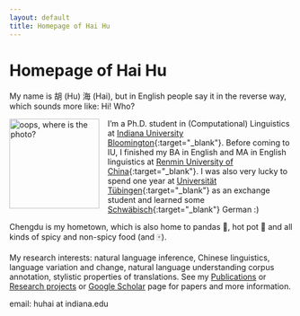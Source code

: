 ```yaml
---
layout: default
title: Homepage of Hai Hu
---
```


# Homepage of Hai Hu

My name is 胡 (Hu) 海 (Hai), but in English people say it in the reverse way, which sounds more like: Hi! Who?
 
 
<img src="/photos/photo1.jpg" alt="oops, where is the photo?" style="width: 160px; float: left; margin: 0px 15px 15px 0px;" />
 
I’m a Ph.D. student in (Computational) Linguistics at [Indiana University Bloomington](http://www.indiana.edu/~lingdept/){:target="_blank"}. Before coming to IU, I finished my BA in English and MA in English linguistics at [Renmin University of China](http://www.ruc.edu.cn/){:target="_blank"}. I was also very lucky to spend one year at [Universität Tübingen](https://uni-tuebingen.de/en/university.html){:target="_blank"} as an exchange student and learned some [Schwäbisch](https://www.schwaebisch-schwaetza.de/schwaebisch_woerterbuch.html){:target="_blank"} German :)

Chengdu is my hometown, which is also home to pandas :panda_face:, hot pot :stew: and all kinds of spicy and non-spicy food (and :mahjong:).
 
My research interests: natural language inference, Chinese linguistics, language variation and change, natural language understanding corpus annotation, stylistic properties of translations. See my [Publications](publications/) or [Research projects](projects/) or [Google Scholar](https://scholar.google.com/citations?user=G2RN6qMAAAAJ&hl=en) page for papers and more information. 

email: huhai at indiana.edu

